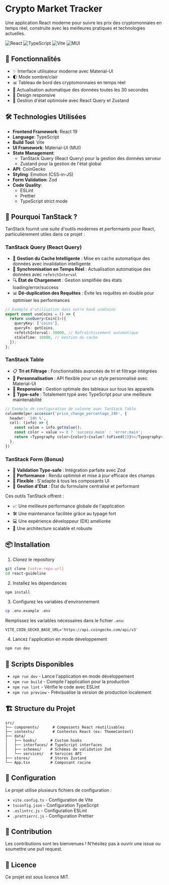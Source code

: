 # Crypto Market Tracker

Une application React moderne pour suivre les prix des cryptomonnaies en temps réel, construite avec les meilleures pratiques et technologies actuelles.

![React](https://img.shields.io/badge/React-19.0.0-blue)
![TypeScript](https://img.shields.io/badge/TypeScript-5.7.2-blue)
![Vite](https://img.shields.io/badge/Vite-6.1.0-brightgreen)
![MUI](https://img.shields.io/badge/MUI-6.4.4-purple)

## 🚀 Fonctionnalités

- ✨ Interface utilisateur moderne avec Material-UI
- 🌓 Mode sombre/clair
- 📊 Tableau de bord des cryptomonnaies en temps réel
- 🔄 Actualisation automatique des données toutes les 30 secondes
- 📱 Design responsive
- 🎯 Gestion d'état optimisée avec React Query et Zustand

## 🛠️ Technologies Utilisées

- **Frontend Framework**: React 19
- **Language**: TypeScript
- **Build Tool**: Vite
- **UI Framework**: Material-UI (MUI)
- **State Management**:
  - TanStack Query (React Query) pour la gestion des données serveur
  - Zustand pour la gestion de l'état global
- **API**: CoinGecko
- **Styling**: Emotion (CSS-in-JS)
- **Form Validation**: Zod
- **Code Quality**:
  - ESLint
  - Prettier
  - TypeScript strict mode

## 🌟 Pourquoi TanStack ?

TanStack fournit une suite d'outils modernes et performants pour React, particulièrement utiles dans ce projet :

### TanStack Query (React Query)

- 🔄 **Gestion du Cache Intelligente** : Mise en cache automatique des données avec invalidation intelligente
- 🎯 **Synchronisation en Temps Réel** : Actualisation automatique des données avec `refetchInterval`
- 🔍 **État de Chargement** : Gestion simplifiée des états loading/error/success
- 📊 **Dé-duplication des Requêtes** : Évite les requêtes en double pour optimiser les performances

```typescript
// Exemple d'utilisation dans notre hook useCoins
export const useCoins = () => {
  return useQuery<Coin[]>({
    queryKey: ['coins'],
    queryFn: getCoins,
    refetchInterval: 30000, // Rafraîchissement automatique
    staleTime: 10000, // Gestion du cache
  });
};
```

### TanStack Table

- 📋 **Tri et Filtrage** : Fonctionnalités avancées de tri et filtrage intégrées
- 🎨 **Personnalisation** : API flexible pour un style personnalisé avec Material-UI
- 📱 **Responsive** : Gestion optimale des tableaux sur tous les appareils
- 🔧 **Type-safe** : Totalement typé avec TypeScript pour une meilleure maintenabilité

```typescript
// Exemple de configuration de colonne avec TanStack Table
columnHelper.accessor('price_change_percentage_24h', {
  header: '24h %',
  cell: (info) => {
    const value = info.getValue();
    const color = value >= 0 ? 'success.main' : 'error.main';
    return <Typography color={color}>{value?.toFixed(2)}%</Typography>;
  },
})
```

### TanStack Form (Bonus)

- 🎯 **Validation Type-safe** : Intégration parfaite avec Zod
- 🔄 **Performance** : Rendu optimisé et mise à jour efficace des champs
- 🎨 **Flexible** : S'adapte à tous les composants UI
- 📝 **Gestion d'État** : État du formulaire centralisé et performant

Ces outils TanStack offrent :

- 📈 Une meilleure performance globale de l'application
- 🛠️ Une maintenance facilitée grâce au typage fort
- 💻 Une expérience développeur (DX) améliorée
- 🔧 Une architecture scalable et robuste

## 📦 Installation

1. Clonez le repository

```bash
git clone [votre-repo-url]
cd react-guideline
```

2. Installez les dépendances

```bash
npm install
```

3. Configurez les variables d'environnement

```bash
cp .env.example .env
```

Remplissez les variables nécessaires dans le fichier `.env`:

```
VITE_COIN_GECKO_BASE_URL='https://api.coingecko.com/api/v3'
```

4. Lancez l'application en mode développement

```bash
npm run dev
```

## 📝 Scripts Disponibles

- `npm run dev` - Lance l'application en mode développement
- `npm run build` - Compile l'application pour la production
- `npm run lint` - Vérifie le code avec ESLint
- `npm run preview` - Prévisualise la version de production localement

## 🏗️ Structure du Projet

```
src/
├── components/      # Composants React réutilisables
├── contexts/        # Contextes React (ex: ThemeContext)
├── data/
│   ├── hooks/      # Custom hooks
│   ├── interfaces/ # TypeScript interfaces
│   ├── schemas/    # Schémas de validation Zod
│   └── services/   # Services API
├── stores/         # Stores Zustand
└── App.tsx         # Composant racine
```

## 🔧 Configuration

Le projet utilise plusieurs fichiers de configuration :

- `vite.config.ts` - Configuration de Vite
- `tsconfig.json` - Configuration TypeScript
- `.eslintrc.js` - Configuration ESLint
- `.prettierrc.js` - Configuration Prettier

## 🤝 Contribution

Les contributions sont les bienvenues ! N'hésitez pas à ouvrir une issue ou soumettre une pull request.

## 📄 Licence

Ce projet est sous licence MIT.
